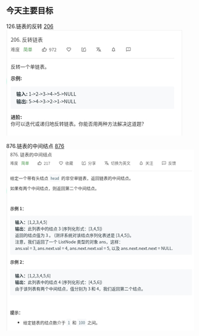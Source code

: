 ## 今天主要目标
126.链表的反转 [206](https://leetcode-cn.com/problems/reverse-linked-list/)
![reverse-linked-list](./images/reverse-linked-list.jpg)

876.链表的中间结点 [876](https://leetcode-cn.com/problems/middle-of-the-linked-list/)
![middle-of-the-linked-list](./images/middle-of-the-linked-list.jpg)
